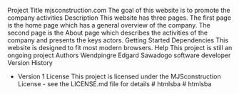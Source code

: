 Project Title
mjsconstruction.com
The goal of this website is to promote the company activities
 Description
This website has three pages. The first page is the home page which has a general overview of the company. The second page is the About page which describes the activities of the company and presents the keys actors.
Getting Started
Dependencies
This website is designed to fit most modern browsers.
Help
This project is still an ongoing project
 Authors
Wendpingre Edgard Sawadogo
software developer
 Version History
* Version 1
   License
This project is licensed under the MJSconstruction License - see the LICENSE.md file for details
#   h t m l s b a  
 # htmlsba
